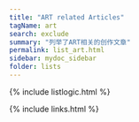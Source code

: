 ```yaml
---
title: "ART related Articles"
tagName: art
search: exclude
summary: "列举了ART相关的创作文章"
permalink: list_art.html
sidebar: mydoc_sidebar
folder: lists
---
```

{% include listlogic.html %}

{% include links.html %}
